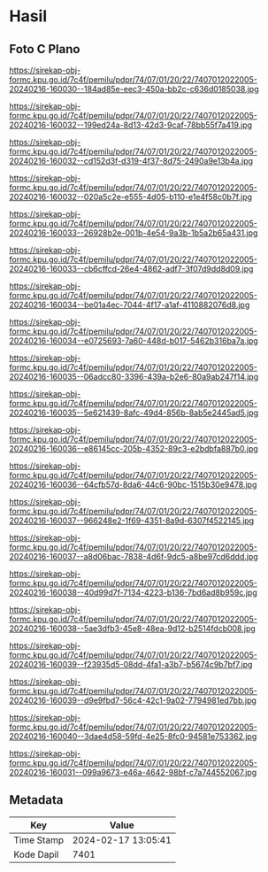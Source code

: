 # Hasil

## Foto C Plano

https://sirekap-obj-formc.kpu.go.id/7c4f/pemilu/pdpr/74/07/01/20/22/7407012022005-20240216-160030--184ad85e-eec3-450a-bb2c-c636d0185038.jpg

https://sirekap-obj-formc.kpu.go.id/7c4f/pemilu/pdpr/74/07/01/20/22/7407012022005-20240216-160032--199ed24a-8d13-42d3-9caf-78bb55f7a419.jpg

https://sirekap-obj-formc.kpu.go.id/7c4f/pemilu/pdpr/74/07/01/20/22/7407012022005-20240216-160032--cd152d3f-d319-4f37-8d75-2490a9e13b4a.jpg

https://sirekap-obj-formc.kpu.go.id/7c4f/pemilu/pdpr/74/07/01/20/22/7407012022005-20240216-160032--020a5c2e-e555-4d05-b110-e1e4f58c0b7f.jpg

https://sirekap-obj-formc.kpu.go.id/7c4f/pemilu/pdpr/74/07/01/20/22/7407012022005-20240216-160033--26928b2e-001b-4e54-9a3b-1b5a2b65a431.jpg

https://sirekap-obj-formc.kpu.go.id/7c4f/pemilu/pdpr/74/07/01/20/22/7407012022005-20240216-160033--cb6cffcd-26e4-4862-adf7-3f07d9dd8d09.jpg

https://sirekap-obj-formc.kpu.go.id/7c4f/pemilu/pdpr/74/07/01/20/22/7407012022005-20240216-160034--be01a4ec-7044-4f17-a1af-4110882076d8.jpg

https://sirekap-obj-formc.kpu.go.id/7c4f/pemilu/pdpr/74/07/01/20/22/7407012022005-20240216-160034--e0725693-7a60-448d-b017-5462b316ba7a.jpg

https://sirekap-obj-formc.kpu.go.id/7c4f/pemilu/pdpr/74/07/01/20/22/7407012022005-20240216-160035--06adcc80-3396-439a-b2e6-80a9ab247f14.jpg

https://sirekap-obj-formc.kpu.go.id/7c4f/pemilu/pdpr/74/07/01/20/22/7407012022005-20240216-160035--5e621439-8afc-49d4-856b-8ab5e2445ad5.jpg

https://sirekap-obj-formc.kpu.go.id/7c4f/pemilu/pdpr/74/07/01/20/22/7407012022005-20240216-160036--e86145cc-205b-4352-89c3-e2bdbfa887b0.jpg

https://sirekap-obj-formc.kpu.go.id/7c4f/pemilu/pdpr/74/07/01/20/22/7407012022005-20240216-160036--64cfb57d-8da6-44c6-90bc-1515b30e9478.jpg

https://sirekap-obj-formc.kpu.go.id/7c4f/pemilu/pdpr/74/07/01/20/22/7407012022005-20240216-160037--966248e2-1f69-4351-8a9d-6307f4522145.jpg

https://sirekap-obj-formc.kpu.go.id/7c4f/pemilu/pdpr/74/07/01/20/22/7407012022005-20240216-160037--a8d06bac-7838-4d6f-9dc5-a8be97cd6ddd.jpg

https://sirekap-obj-formc.kpu.go.id/7c4f/pemilu/pdpr/74/07/01/20/22/7407012022005-20240216-160038--40d99d7f-7134-4223-b136-7bd6ad8b959c.jpg

https://sirekap-obj-formc.kpu.go.id/7c4f/pemilu/pdpr/74/07/01/20/22/7407012022005-20240216-160038--5ae3dfb3-45e8-48ea-9d12-b2514fdcb008.jpg

https://sirekap-obj-formc.kpu.go.id/7c4f/pemilu/pdpr/74/07/01/20/22/7407012022005-20240216-160039--f23935d5-08dd-4fa1-a3b7-b5674c9b7bf7.jpg

https://sirekap-obj-formc.kpu.go.id/7c4f/pemilu/pdpr/74/07/01/20/22/7407012022005-20240216-160039--d9e9fbd7-56c4-42c1-9a02-7794981ed7bb.jpg

https://sirekap-obj-formc.kpu.go.id/7c4f/pemilu/pdpr/74/07/01/20/22/7407012022005-20240216-160040--3dae4d58-59fd-4e25-8fc0-94581e753362.jpg

https://sirekap-obj-formc.kpu.go.id/7c4f/pemilu/pdpr/74/07/01/20/22/7407012022005-20240216-160031--099a9673-e46a-4642-98bf-c7a744552067.jpg


## Metadata

| Key        | Value               |
| ---------- | ------------------- |
| Time Stamp | 2024-02-17 13:05:41 |
| Kode Dapil | 7401                |



